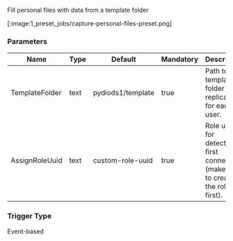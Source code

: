 
Fill personal files with data from a template folder

[:image:1_preset_jobs/capture-personal-files-preset.png]

### Parameters

|Name|Type|Default|Mandatory|Description|
|----|----|-------|---------|-----------|
|TemplateFolder|text|pydiods1/template|true|Path to a template folder to be replicated for each user.|
|AssignRoleUuid|text|custom-role-uuid|true|Role uuid for detecting first connection (make sure to create the role first).|



### Trigger Type
Event-based

